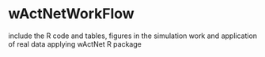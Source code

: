 # wActNetWorkFlow
include the R code and tables, figures in the simulation work and application of real data applying wActNet R package
